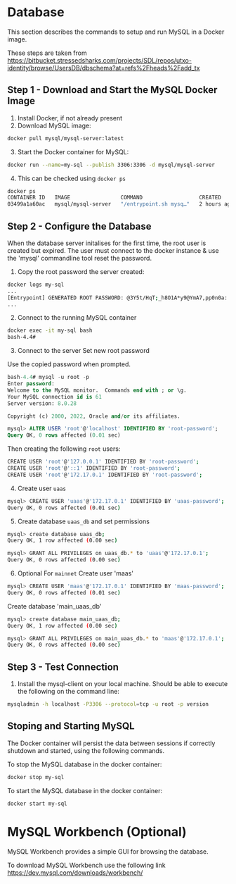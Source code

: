 # Database

This section describes the commands to setup and run MySQL in a Docker image.

These steps are taken from  https://bitbucket.stressedsharks.com/projects/SDL/repos/utxo-identity/browse/UsersDB/dbschema?at=refs%2Fheads%2Fadd_tx

## Step 1 - Download and Start the MySQL Docker Image
1. Install Docker, if not already present
2. Download MySQL image:
```bash
docker pull mysql/mysql-server:latest
```
3. Start the Docker container for MySQL:
```bash
docker run --name=my-sql --publish 3306:3306 -d mysql/mysql-server
```
4. This can be checked using `docker ps`
```bash
docker ps  
CONTAINER ID   IMAGE                COMMAND                  CREATED       STATUS                 PORTS                                     NAMES
03499a1a60ac   mysql/mysql-server   "/entrypoint.sh mysq…"   2 hours ago   Up 2 hours (healthy)   0.0.0.0:3306->3306/tcp, 33060-33061/tcp   my-sql
```
## Step 2 - Configure the Database
When the database server initalises for the first time, the root user is created but expired. The user must connect to the docker instance & use the 'mysql' commandline tool reset the password.

1. Copy the root password the server created:
```bash
docker logs my-sql
...
[Entrypoint] GENERATED ROOT PASSWORD: @3Y5t/HqT;_h8O1A*y9@YmA7,pp0n0a:
...
```
2. Connect to the running MySQL container
```bash
docker exec -it my-sql bash
bash-4.4#
```
3. Connect to the server Set new root password

Use the copied password when prompted.

```sql
bash-4.4# mysql -u root -p
Enter password:
Welcome to the MySQL monitor.  Commands end with ; or \g.
Your MySQL connection id is 61
Server version: 8.0.28

Copyright (c) 2000, 2022, Oracle and/or its affiliates.

mysql> ALTER USER 'root'@'localhost' IDENTIFIED BY 'root-password';
Query OK, 0 rows affected (0.01 sec)
```
Then creating the following `root` users:
```bash
CREATE USER 'root'@'127.0.0.1' IDENTIFIED BY 'root-password';
CREATE USER 'root'@'::1' IDENTIFIED BY 'root-password';
CREATE USER 'root'@'172.17.0.1' IDENTIFIED BY 'root-password';
```

4. Create user `uaas`
```bash
mysql> CREATE USER 'uaas'@'172.17.0.1' IDENTIFIED BY 'uaas-password';
Query OK, 0 rows affected (0.01 sec)
```

5. Create database `uaas_db` and set permissions

``` bash
mysql> create database uaas_db;
Query OK, 1 row affected (0.00 sec)

mysql> GRANT ALL PRIVILEGES on uaas_db.* to 'uaas'@'172.17.0.1';
Query OK, 0 rows affected (0.00 sec)
```

6. Optional For `mainnet`
Create user 'maas'

```bash
mysql> CREATE USER 'maas'@'172.17.0.1' IDENTIFIED BY 'maas-password';
Query OK, 0 rows affected (0.01 sec)
```

Create database 'main_uaas_db'
``` bash
mysql> create database main_uaas_db;
Query OK, 1 row affected (0.00 sec)

mysql> GRANT ALL PRIVILEGES on main_uaas_db.* to 'maas'@'172.17.0.1';
Query OK, 0 rows affected (0.00 sec)
```



## Step 3 - Test Connection
1. Install the mysql-client on your local machine.
Should be able to execute the following on the command line:

```bash
mysqladmin -h localhost -P3306 --protocol=tcp -u root -p version
```

## Stoping and Starting MySQL
The Docker container will persist the data between sessions if correctly shutdown and started, using the following commands.

To stop the MySQL database in the docker container:
```bash
docker stop my-sql
```

To start the MySQL database in the docker container:
```bash
docker start my-sql
```

# MySQL Workbench (Optional)
MySQL Workbench provides a simple GUI for browsing the database.

To download MySQL Workbench use the following link https://dev.mysql.com/downloads/workbench/